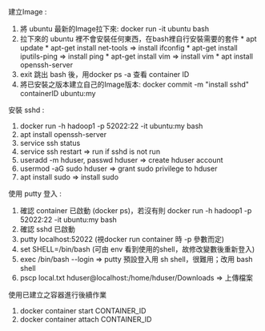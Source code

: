 建立Image :
  1. 將 ubuntu 最新的Image拉下來: docker run -it ubuntu bash
  2. 拉下來的 ubuntu 裡不會安裝任何東西，在bash裡自行安裝需要的套件
    * apt update
    * apt-get install net-tools => install ifconfig
    * apt-get install iputils-ping => install ping
    * apt-get install vim => install vim
    * apt install openssh-server
  3. exit 跳出 bash 後，用docker ps -a 查看 container ID
  4. 將已安裝之版本建立自己的Image版本: docker commit -m "install sshd" containerID ubuntu:my

安裝 sshd : 
  1. docker run -h hadoop1 -p 52022:22 -it ubuntu:my bash
  2. apt install openssh-server
  3. service ssh status
  4. service ssh restart => run if sshd is not run
  5. useradd -m hduser, passwd hduser => create hduser account
  6. usermod -aG sudo hduser => grant sudo privilege to hduser
  7. apt install sudo => install sudo

使用 putty 登入 :
  1. 確認 container 已啟動 (docker ps)，若沒有則 docker run -h hadoop1 -p 52022:22 -it ubuntu:my bash
  2. 確認 sshd 已啟動
  3. putty localhost:52022 (視docker run container 時 -p 參數而定)
  4. set SHELL=/bin/bash (可由 env 看到使用的shell，故修改變數後重新登入)
  5. exec /bin/bash --login => putty 預設登入用 sh shell，很難用；改用 bash shell
  6. pscp local.txt hduser@localhost:/home/hduser/Downloads => 上傳檔案
  
  
  
使用已建立之容器進行後續作業
  1. docker container start CONTAINER_ID
  2. docker container attach CONTAINER_ID
